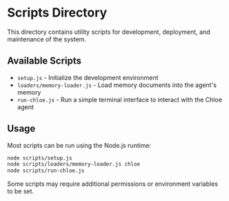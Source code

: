# Scripts Directory

This directory contains utility scripts for development, deployment, and maintenance of the system.

## Available Scripts

- `setup.js` - Initialize the development environment
- `loaders/memory-loader.js` - Load memory documents into the agent's memory
- `run-chloe.js` - Run a simple terminal interface to interact with the Chloe agent

## Usage

Most scripts can be run using the Node.js runtime:

```bash
node scripts/setup.js
node scripts/loaders/memory-loader.js chloe
node scripts/run-chloe.js
```

Some scripts may require additional permissions or environment variables to be set. 